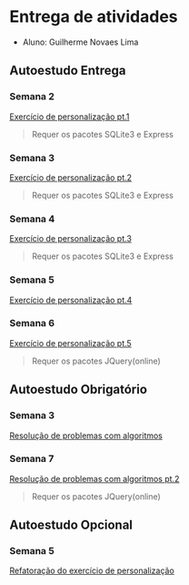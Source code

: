 # Entrega de atividades

- Aluno: Guilherme Novaes Lima

## Autoestudo Entrega
### Semana 2

  [Exercício de personalização pt.1](https://github.com/guilh-n-l/Tutorial_M2-Guilherme/tree/main/SEMANA_02/03_AUT_EST_ENTREGA)
  > Requer os pacotes SQLite3 e Express

### Semana 3

  [Exercício de personalização pt.2](https://github.com/guilh-n-l/Tutorial_M2-Guilherme/tree/main/SEMANA_03/03_AUT_EST_ENTREGA/Entrega)
  > Requer os pacotes SQLite3 e Express
  
### Semana 4

  [Exercício de personalização pt.3](https://github.com/guilh-n-l/Tutorial_M2-Guilherme/tree/main/SEMANA_04/03_AUT_EST_ENTREGA/Entrega)
  > Requer os pacotes SQLite3 e Express
 
### Semana 5

  [Exercício de personalização pt.4](https://htmlpreview.github.io/?https://github.com/guilh-n-l/Tutorial_M2-Guilherme/blob/main/SEMANA_05/03_AUT_EST_ENTREGA/Entrega/index.html)

### Semana 6

  [Exercício de personalização pt.5](https://github.com/guilh-n-l/Tutorial_M2-Guilherme/tree/main/SEMANA_06/03_AUT_EST_ENTREGA/Entrega)
  > Requer os pacotes JQuery(online)

## Autoestudo Obrigatório
### Semana 3

  [Resolução de problemas com algoritmos](https://htmlpreview.github.io/?https://github.com/guilh-n-l/Tutorial_M2-Guilherme/blob/main/SEMANA_03/04_AUT_EST_EX_OBRIGATORIOS/Entrega/public/index.html)
 
 ### Semana 7

  [Resolução de problemas com algoritmos pt.2](https://github.com/guilh-n-l/Tutorial_M2-Guilherme/tree/main/SEMANA_07/04_AUT_EST_EX_OBRIGATORIOS/Entrega)
  > Requer os pacotes JQuery(online)

## Autoestudo Opcional
 
### Semana 5

  [Refatoração do exercício de personalização](https://htmlpreview.github.io/?https://github.com/guilh-n-l/Tutorial_M2-Guilherme/blob/main/SEMANA_05/05_AUT_EST_EX_OPCIONAIS/EntregaExtra/index.html)
